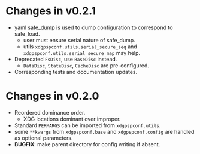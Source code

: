 # Changes in v0.2.1

  - yaml safe_dump is used to dump configuration to correspond to safe_load.
    - user must ensure serial nature of safe_dump.
    - utils ``xdgpspconf.utils.serial_secure_seq`` and ``xdgpspconf.utils.serial_secure_map`` may help.
  - Deprecated ``FsDisc``, use ``BaseDisc`` instead.
    - ``DataDisc``, ``StateDisc``, ``CacheDisc`` are pre-configured.
  - Corresponding tests and documentation updates.

# Changes in v0.2.0

  - Reordered dominance order.
    - XDG locations dominant over improper.
  - Standard ``PERMARGS`` can be imported from ``xdgpspconf.utils``.
  - some `**kwargs` from ``xdgpspconf.base`` and ``xdgpspconf.config`` are handled as optional parameters.
  - **BUGFIX**: make parent directory for config writing if absent. 
